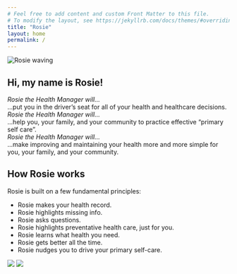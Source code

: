```yaml
---
# Feel free to add content and custom Front Matter to this file.
# To modify the layout, see https://jekyllrb.com/docs/themes/#overriding-theme-defaults
title: "Rosie"
layout: home
permalink: /
---
```

<!--- bad, hacky html in md --->
<section class= "chat-container">
<img src="./assets/svg/rosie_hello.svg"
     alt="Rosie waving">
     <h2 class='chat-text'>Hi, my name is Rosie!</h2>
</section>

<section class="hero">
     <p>
     <em class="ellipsis-lead">Rosie the Health Manager will...</em><br/>
     ...put you in the driver’s seat for all of your health and healthcare decisions.<br/>
     <em class="ellipsis-lead">Rosie the Health Manager will...</em><br/>
     ...help you, your family, and your community to practice effective “primary self care”.<br/>
     <em class="ellipsis-lead">Rosie the Health Manager will...</em><br/>
     ...make improving and maintaining your health more and more simple for you, your family, and your community.
     </p>
</section>

<!--- actual markdown --->

## How Rosie works

Rosie is built on a few fundamental principles:

- Rosie makes your health record.
- Rosie highlights missing info.
- Rosie asks questions.
- Rosie highlights preventative health care, just for you.
- Rosie learns what health you need.
- Rosie gets better all the time.
- Rosie nudges you to drive your primary self-care.

<section class="screens-container">
     <img class="app-images" id="connect" src="./assets/images/connect.png">
     <img class="app-images" id="generate" src="./assets/images/generate.png">
</section>
